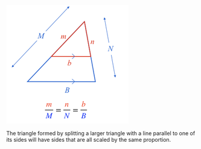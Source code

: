 ![](./triangle.png)

The triangle formed by splitting a larger triangle with a line parallel to one of its sides will have sides that are all scaled by the same proportion.

<!-- $$\frac{m}{M} = \frac{b}{B} = \frac{n}{N}$$ -->
